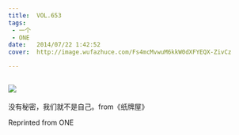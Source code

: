```yaml
---
title:	VOL.653
tags:
 - 一个
 - ONE
date:	2014/07/22 1:42:52
cover:	http://image.wufazhuce.com/Fs4mcMvwuM6kkW0dXFYEQX-ZivCz

---
```

![](http://image.wufazhuce.com/Fs4mcMvwuM6kkW0dXFYEQX-ZivCz)
---

没有秘密，我们就不是自己。from《纸牌屋》
 
Reprinted from ONE
